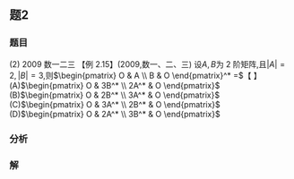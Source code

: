 ## 题2
### 题目
(2) 2009 数一二三 
【例 2.15】(2009,数一、二、三) 设$A, B$为 2 阶矩阵,且$|A| = 2, |B| = 3$,则$\begin{pmatrix} O & A \\ B & O \end{pmatrix}^* =$【 】
(A)$\begin{pmatrix} O & 3B^* \\ 2A^* & O \end{pmatrix}$ 
(B)$\begin{pmatrix} O & 2B^* \\ 3A^* & O \end{pmatrix}$ 
(C)$\begin{pmatrix} O & 3A^* \\ 2B^* & O \end{pmatrix}$ 
(D)$\begin{pmatrix} O & 2A^* \\ 3B^* & O \end{pmatrix}$
### 分析

### 解
